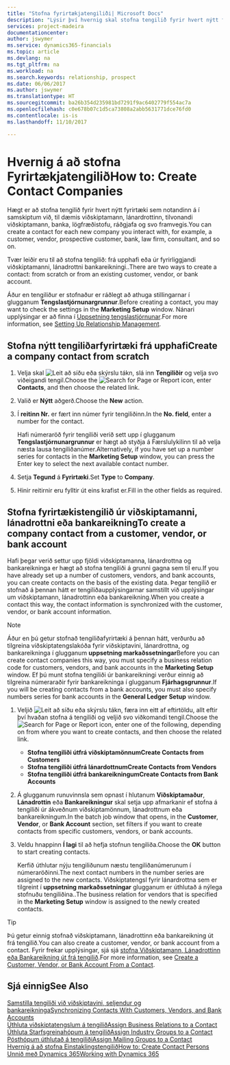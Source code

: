 ```yaml
---
title: "Stofna fyrirtækjatengiliði| Microsoft Docs"
description: "Lýsir því hvernig skal stofna tengilið fyrir hvert nýtt fyrirtæki eða tilvonandi fyrirtæki sem þú átt samskipti við eða ert í sambandi við."
services: project-madeira
documentationcenter: 
author: jswymer
ms.service: dynamics365-financials
ms.topic: article
ms.devlang: na
ms.tgt_pltfrm: na
ms.workload: na
ms.search.keywords: relationship, prospect
ms.date: 06/06/2017
ms.author: jswymer
ms.translationtype: HT
ms.sourcegitcommit: ba26b354d235981bd7291f9ac6402779f554ac7a
ms.openlocfilehash: c0e678b07c1d5ca73808a2abb5631771dce76fd0
ms.contentlocale: is-is
ms.lasthandoff: 11/10/2017

---
```

# <a name="how-to-create-contact-companies"></a><span data-ttu-id="34ac7-103">Hvernig á að stofna Fyrirtækjatengilið</span><span class="sxs-lookup"><span data-stu-id="34ac7-103">How to: Create Contact Companies</span></span>
<span data-ttu-id="34ac7-104">Hægt er að stofna tengilið fyrir hvert nýtt fyrirtæki sem notandinn á í samskiptum við, til dæmis viðskiptamann, lánardrottinn, tilvonandi viðskiptamann, banka, lögfræðistofu, ráðgjafa og svo framvegis.</span><span class="sxs-lookup"><span data-stu-id="34ac7-104">You can create a contact for each new company you interact with, for example, a customer, vendor, prospective customer, bank, law firm, consultant, and so on.</span></span>

<span data-ttu-id="34ac7-105">Tvær leiðir eru til að stofna tengilið: frá upphafi eða úr fyrirliggjandi viðskiptamanni, lánadrottni bankareikningi..</span><span class="sxs-lookup"><span data-stu-id="34ac7-105">There are two ways to create a contact: from scratch or from an existing customer, vendor, or bank account.</span></span>

<span data-ttu-id="34ac7-106">Áður en tengiliður er stofnaður er ráðlegt að athuga stillingarnar í glugganum  **Tengslastjórnunargrunnur**.</span><span class="sxs-lookup"><span data-stu-id="34ac7-106">Before creating a contact, you may want to check the settings in the **Marketing Setup** window.</span></span> <span data-ttu-id="34ac7-107">Nánari upplýsingar er að finna í [Uppsetning tengslastjórnunar](marketing-setup-marketing.md).</span><span class="sxs-lookup"><span data-stu-id="34ac7-107">For more information, see [Setting Up Relationship Management](marketing-setup-marketing.md).</span></span>

## <a name="create-a-company-contact-from-scratch"></a><span data-ttu-id="34ac7-108">Stofna nýtt tengiliðarfyrirtæki frá upphafi</span><span class="sxs-lookup"><span data-stu-id="34ac7-108">Create a company contact from scratch</span></span>
1. <span data-ttu-id="34ac7-109">Velja skal ![Leit að síðu eða skýrslu](media/ui-search/search_small.png "Leit að síðu eða skýrslu táknið") tákn, slá inn  **Tengiliðir** og velja svo viðeigandi tengil.</span><span class="sxs-lookup"><span data-stu-id="34ac7-109">Choose the ![Search for Page or Report](media/ui-search/search_small.png "Search for Page or Report icon") icon, enter **Contacts**, and then choose the related link.</span></span>
2. <span data-ttu-id="34ac7-110">Valið er **Nýtt** aðgerð.</span><span class="sxs-lookup"><span data-stu-id="34ac7-110">Choose the **New** action.</span></span>
3. <span data-ttu-id="34ac7-111">Í **reitinn Nr.** er fært inn númer fyrir tengiliðinn.</span><span class="sxs-lookup"><span data-stu-id="34ac7-111">In the **No. field**, enter a number for the contact.</span></span>

    <span data-ttu-id="34ac7-112">Hafi númeraröð fyrir tengiliði verið sett upp í glugganum **Tengslastjórnunargrunnur** er hægt að styðja á Færslulykilinn til að velja næsta lausa tengiliðanúmer.</span><span class="sxs-lookup"><span data-stu-id="34ac7-112">Alternatively, if you have set up a number series for contacts in the **Marketing Setup** window, you can press the Enter key to select the next available contact number.</span></span>  
4. <span data-ttu-id="34ac7-113">Setja **Tegund** á **Fyrirtæki**.</span><span class="sxs-lookup"><span data-stu-id="34ac7-113">Set **Type** to **Company**.</span></span>
5. <span data-ttu-id="34ac7-114">Hinir reitirnir eru fylltir út eins krafist er.</span><span class="sxs-lookup"><span data-stu-id="34ac7-114">Fill in the other fields as required.</span></span>

## <a name="to-create-a-company-contact-from-a-customer-vendor-or-bank-account"></a><span data-ttu-id="34ac7-115">Stofna fyrirtækistengilið úr viðskiptamanni, lánadrottni eða bankareikning</span><span class="sxs-lookup"><span data-stu-id="34ac7-115">To create a company contact from a customer, vendor, or bank account</span></span>
<span data-ttu-id="34ac7-116">Hafi þegar verið settur upp fjöldi viðskiptamanna, lánardrottna og bankareikninga er hægt að stofna tengiliði á grunni gagna sem til eru.</span><span class="sxs-lookup"><span data-stu-id="34ac7-116">If you have already set up a number of customers, vendors, and bank accounts, you can create contacts on the basis of the existing data.</span></span> <span data-ttu-id="34ac7-117">Þegar tengilið er stofnað á þennan hátt er tengiliðaupplýsingarnar samstillt við upplýsingar um  viðskiptamann, lánadrottinn eða bankareikning.</span><span class="sxs-lookup"><span data-stu-id="34ac7-117">When you create a contact this way, the contact information is synchronized with the customer, vendor, or bank account information.</span></span>

> [!NOTE]  
>   <span data-ttu-id="34ac7-118">Áður en þú getur stofnað tengiliðafyrirtæki á þennan hátt, verðurðu að tilgreina viðskiptatengslakóða fyrir viðskiptavini, lánardrottna, og bankareikninga í glugganum **uppsetning markaðssetningar**</span><span class="sxs-lookup"><span data-stu-id="34ac7-118">Before you can create contact companies this way, you must specify a business relation code for customers, vendors, and bank accounts in the **Marketing Setup** window.</span></span> <span data-ttu-id="34ac7-119">Ef þú munt stofna tengiliði úr bankareikningi verður einnig að tilgreina númeraraðir fyrir bankareikninga í glugganum **Fjárhagsgrunnur**.</span><span class="sxs-lookup"><span data-stu-id="34ac7-119">If you will be creating contacts from a bank accounts, you must also specify numbers series for bank accounts in the **General Ledger Setup** window.</span></span>

1. <span data-ttu-id="34ac7-120">Veljið ![Leit að síðu eða skýrslu](media/ui-search/search_small.png "Leit að síðu eða skýrslu táknið") tákn, færa inn eitt af eftirtöldu, allt eftir því hvaðan stofna á tengiliði og veljið svo viðkomandi tengil.</span><span class="sxs-lookup"><span data-stu-id="34ac7-120">Choose the ![Search for Page or Report](media/ui-search/search_small.png "Search for Page or Report icon") icon, enter one of the following, depending on from where you want to create contacts, and then choose the related link.</span></span>
   * <span data-ttu-id="34ac7-121">**Stofna tengiliði útfrá viðskiptamönnum**</span><span class="sxs-lookup"><span data-stu-id="34ac7-121">**Create Contacts from Customers**</span></span>
   * <span data-ttu-id="34ac7-122">**Stofna tengiliði útfrá lánardottnum**</span><span class="sxs-lookup"><span data-stu-id="34ac7-122">**Create Contacts from Vendors**</span></span>
   * <span data-ttu-id="34ac7-123">**Stofna tengiliði útfrá bankareikningum**</span><span class="sxs-lookup"><span data-stu-id="34ac7-123">**Create Contacts from Bank Accounts**</span></span>
2. <span data-ttu-id="34ac7-124">Á glugganum runuvinnsla sem opnast í hlutanum **Viðskiptamaður**, **Lánadrottin** eða **Bankareikningur** skal setja upp afmarkanir ef stofna á tengiliði úr ákveðnum viðskiptamönnum, lánadrottnum eða bankareikningum.</span><span class="sxs-lookup"><span data-stu-id="34ac7-124">In the batch job window that opens, in the **Customer**, **Vendor**, or **Bank Account** section, set filters if you want to create contacts from specific customers, vendors, or bank accounts.</span></span>
3. <span data-ttu-id="34ac7-125">Veldu hnappinn **Í lagi** til að hefja stofnun tengiliða.</span><span class="sxs-lookup"><span data-stu-id="34ac7-125">Choose the **OK** button to start creating contacts.</span></span>

    <span data-ttu-id="34ac7-126">Kerfið úthlutar nýju tengiliðunum næstu tengiliðanúmerunum í númeraröðinni.</span><span class="sxs-lookup"><span data-stu-id="34ac7-126">The next contact numbers in the number series are assigned to the new contacts.</span></span> <span data-ttu-id="34ac7-127">Viðskiptatengsl fyrir lánardrottna sem er tilgreint í **uppsetning markaðssetningar** glugganum er úthlutað á nýlega stofnuðu tengiliðina..</span><span class="sxs-lookup"><span data-stu-id="34ac7-127">The business relation for vendors that is specified in the **Marketing Setup** window is assigned to the newly created contacts.</span></span>

> [!TIP]  
>   <span data-ttu-id="34ac7-128">Þú getur einnig stofnað viðskiptamann, lánadrottinn eða bankareikning út frá tengilið.</span><span class="sxs-lookup"><span data-stu-id="34ac7-128">You can also create a customer, vendor, or bank account from a contact.</span></span> <span data-ttu-id="34ac7-129">Fyrir frekar upplýsingar, sjá sjá [stofna Viðskiptamann, Lánadrottinn eða Bankareikning út frá tengilið](marketing-how-create-contacts-new-customers-vendors-bank-accounts.md).</span><span class="sxs-lookup"><span data-stu-id="34ac7-129">For more information, see [Create a Customer, Vendor, or Bank Account From a Contact](marketing-how-create-contacts-new-customers-vendors-bank-accounts.md).</span></span>

## <a name="see-also"></a><span data-ttu-id="34ac7-130">Sjá einnig</span><span class="sxs-lookup"><span data-stu-id="34ac7-130">See Also</span></span>
[<span data-ttu-id="34ac7-131">Samstilla tengiliði við viðskiptavini, seljendur og bankareikninga</span><span class="sxs-lookup"><span data-stu-id="34ac7-131">Synchronizing Contacts With Customers, Vendors, and Bank Accounts</span></span>](marketing-synchronize-contacts-customers-vendors-bank-accounts.md)  
[<span data-ttu-id="34ac7-132">Úthluta viðskiptatengslum á tengilið</span><span class="sxs-lookup"><span data-stu-id="34ac7-132">Assign Business Relations to a Contact</span></span>](marketing-business-relations.md#AssignBusRelContact)  
[<span data-ttu-id="34ac7-133">Úthluta Starfsgreinahópum á tengilið</span><span class="sxs-lookup"><span data-stu-id="34ac7-133">Assign Industry Groups to a Contact</span></span>](marketing-industry-groups.md#AssignIndustryGroupContact)  
[<span data-ttu-id="34ac7-134">Pósthópum úthlutað á tengiliði</span><span class="sxs-lookup"><span data-stu-id="34ac7-134">Assign Mailing Groups to a Contact</span></span>](marketing-mailing-groups.md#AssignMailGroupContact)  
[<span data-ttu-id="34ac7-135">Hvernig á að stofna Einstaklingstengilið</span><span class="sxs-lookup"><span data-stu-id="34ac7-135">How to: Create Contact Persons</span></span>](marketing-create-contact-persons.md)  
[<span data-ttu-id="34ac7-136">Unnið með Dynamics 365</span><span class="sxs-lookup"><span data-stu-id="34ac7-136">Working with Dynamics 365</span></span>](ui-work-product.md)

